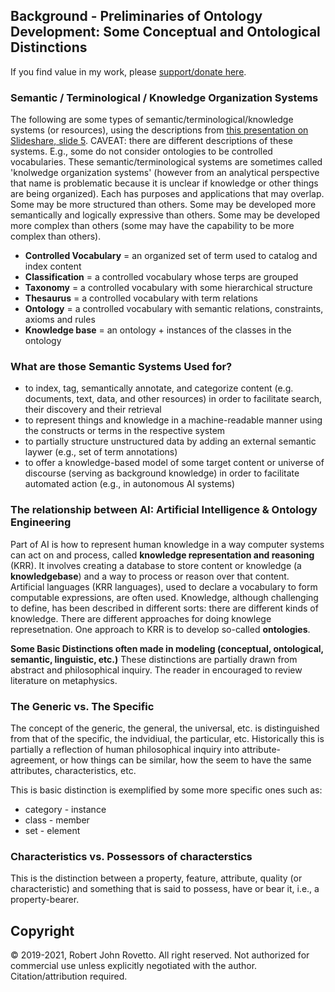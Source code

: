 ## Background - Preliminaries of Ontology Development: Some Conceptual and Ontological Distinctions 

If you find value in my work, please [support/donate here](https://gogetfunding.com/knowledge-organization-services-ontology-terminology-metadata-concept-analysis/).

### Semantic / Terminological / Knowledge Organization Systems
The following are some types of semantic/terminological/knowledge systems (or resources), using the descriptions from [this presentation on Slideshare, slide 5](https://www.slideshare.net/skhan/ontology-dev?qid=8e6605c2-e7c7-4e76-b5d3-1d817b9e299b&v=&b=&from_search=4). CAVEAT: there are different descriptions of these systems. E.g., some do not consider ontologies to be controlled vocabularies. These semantic/terminological systems are sometimes called 'knolwedge organization systems' (however from an analytical perspective that name is problematic because it is unclear if knowledge or other things are being organized). Each has purposes and applications that may overlap. Some may be more structured than others. Some may be developed more semantically and logically expressive than others. Some may be developed more complex than others (some may have the capability to be more complex than others).  

- **Controlled Vocabulary** = an organized set of term used to catalog and index content
- **Classification** = a controlled vocabulary whose terps are grouped
- **Taxonomy** = a controlled vocabulary with some hierarchical structure
- **Thesaurus** = a controlled vocabulary with term relations
- **Ontology** = a controlled vocabulary with semantic relations, constraints, axioms and rules
- **Knowledge base** = an ontology + instances of the classes in the ontology

### What are those Semantic Systems Used for?
- to index, tag, semantically annotate, and categorize content (e.g. documents, text, data, and other resources) in order to facilitate search, their discovery and their retrieval 
- to represent things and knowledge in a machine-readable manner using the constructs or terms in the respective system
- to partially structure unstructured data by adding an external semantic laywer (e.g., set of term annotations)
- to offer a knowledge-based model of some target content or universe of discourse (serving as background knowledge) in order to facilitate automated action (e.g., in autonomous AI systems) 

### The relationship between AI: Artificial Intelligence & Ontology Engineering
Part of AI is how to represent human knowledge in a way computer systems can act on and process, called **knowledge representation and reasoning** (KRR). 
It involves creating a database to store content or knowledge (a **knowledgebase**) and a way to process or reason over that content. Artificial languages (KRR languages), used to declare a vocabulary to form computable expressions, are often used. Knowledge, although challenging to define, has been described in different sorts: there are different kinds of knowledge. There are different approaches for doing knowlege represetnation. One approach to KRR is to develop so-called **ontologies**.  

**Some Basic Distinctions often made in modeling (conceptual, ontological, semantic, linguistic, etc.)** 
These distinctions are partially drawn from abstract and philosophical inquiry. The reader in encouraged to review literature on metaphysics.

### The Generic vs. The Specific

The concept of the generic, the general, the universal, etc. is distinguished from that of the specific, the indvidiual, the particular, etc. 
Historically this is partially a reflection of human philosophical inquiry into attribute-agreement, or how things can be similar, how the seem to have the same attributes, characteristics, etc. 

This is basic distinction is exemplified by some more specific ones such as:

* category - instance
* class - member
* set - element


### Characteristics vs. Possessors of characterstics

This is the distinction between a property, feature, attribute, quality (or characteristic) and something that is said to possess, have or bear it, i.e., a property-bearer.

## Copyright
© 2019-2021, Robert John Rovetto. All right reserved.
Not authorized for commercial use unless explicitly negotiated with the author. Citation/attribution required.


